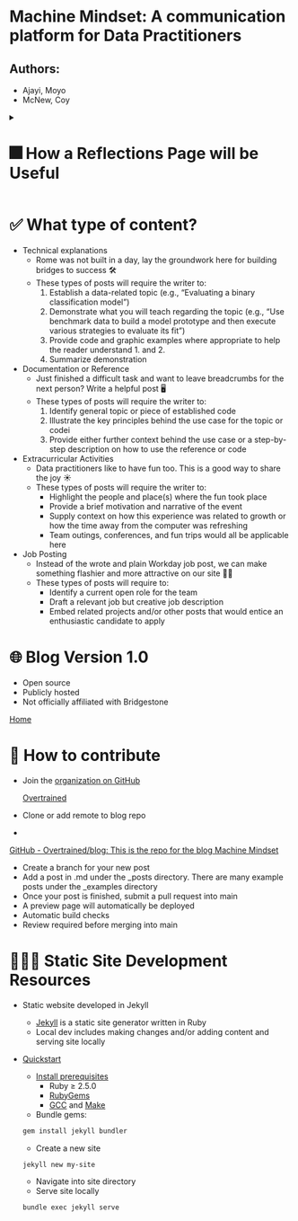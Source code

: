 # Machine Mindset: A communication platform for Data Practitioners

## Authors:

- Ajayi, Moyo
- McNew, Coy

<details>
    <summary><h1>🎆 How a Reflections Page will be Useful</h1></summary>
    
    - To assist in creating the visibility of the Data Science team, Coy and I thought we would start a team blog, or as we call it, a reflections page
    - Other data science teams have used blogs and reflections pages to communicate their completed projects and highlight
        - Example blog: Uber

            [Data / ML | Uber Blog](https://www.uber.com/blog/engineering/data/)
</details>

# ✅ What type of content?

- Technical explanations
    - Rome was not built in a day, lay the groundwork here for building bridges to success 🛠️
    - These types of posts will require the writer to:
        1. Establish a data-related topic (e.g., “Evaluating a binary classification model”)
        2. Demonstrate what you will teach regarding the topic (e.g., “Use benchmark data to build a model prototype and then execute various strategies to evaluate its fit”)
        3. Provide code and graphic examples where appropriate to help the reader understand 1. and 2.
        4. Summarize demonstration
- Documentation or Reference
    - Just finished a difficult task and want to leave breadcrumbs for the next person? Write a helpful post 🖥️
    - These types of posts will require the writer to:
        1. Identify general topic or piece of established code
        2. Illustrate the key principles behind the use case for the topic or codei
        3. Provide either further context behind the use case or a step-by-step description on how to use the reference or code
- Extracurricular Activities
    - Data practitioners like to have fun too. This is a good way to share the joy ☀️
    - These types of posts will require the writer to:
        - Highlight the people and place(s) where the fun took place
        - Provide a brief motivation and narrative of the event
        - Supply context on how this experience was related to growth or how the time away from the computer was refreshing
        - Team outings, conferences, and fun trips would all be applicable here
- Job Posting
    - Instead of the wrote and plain Workday job post, we can make something flashier and more attractive on our site 🧑‍💻
    - These types of posts will require to:
        - Identify a current open role for the team
        - Draft a relevant job but creative job description
        - Embed related projects and/or other posts that would entice an enthusiastic candidate to apply

# 🌐 Blog Version 1.0

- Open source
- Publicly hosted
- Not officially affiliated with Bridgestone

[Home](https://machinemindset.netlify.app)

# 🤔 How to contribute

- Join the [organization on GitHub](https://github.com/Overtrained)
    
    [Overtrained](https://github.com/Overtrained)
    
- Clone or add remote to blog repo
- 

[GitHub - Overtrained/blog: This is the repo for the blog Machine Mindset](https://github.com/Overtrained/blog)

- Create a branch for your new post
- Add a post in .md under the _posts directory.  There are many example posts under the _examples directory
- Once your post is finished, submit a pull request into main
- A preview page will automatically be deployed
- Automatic build checks
- Review required before merging into main

# 👨🏽‍💻 Static Site Development Resources

- Static website developed in Jekyll
    - [Jekyll](https://github.com/jekyll/jekyll) is a static site generator written in Ruby
    - Local dev includes making changes and/or adding content and serving site locally
- [Quickstart](https://jekyllrb.com/docs/)
    - [Install prerequisites](https://jekyllrb.com/docs/installation/)
        - Ruby ≥ 2.5.0
        - [RubyGems](https://rubygems.org/pages/download)
        - [GCC](https://gcc.gnu.org/install/) and [Make](https://www.gnu.org/software/make/)
    - Bundle gems:
    
    ```bash
    gem install jekyll bundler
    ```
    
    - Create a new site
    
    ```bash
    jekyll new my-site
    ```
    
    - Navigate into site directory
    - Serve site locally
    
    ```bash
    bundle exec jekyll serve
    ```
